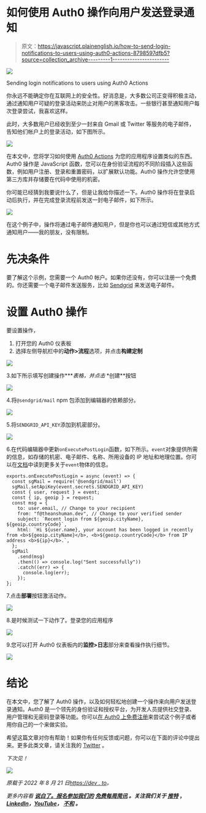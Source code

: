 # 如何使用 Auth0 操作向用户发送登录通知

> 原文：<https://javascript.plainenglish.io/how-to-send-login-notifications-to-users-using-auth0-actions-8798597dfb5?source=collection_archive---------1----------------------->

![](img/b6fc742be325ac35b30ec7b0ba2df2df.png)

Sending login notifications to users using Auth0 Actions

你永远不能确定你在互联网上的安全性。好消息是，大多数公司正变得积极主动，通过通知用户可疑的登录活动来防止对用户的黑客攻击。一些银行甚至通知用户每次登录尝试，我喜欢这样。

此时，大多数用户已经收到至少一封来自 Gmail 或 Twitter 等服务的电子邮件，告知他们帐户上的登录活动，如下图所示。

![](img/d302b00e991580682806fb6122a6c924.png)

在本文中，您将学习如何使用 [Auth0 Actions](https://auth0.com/blog/introducing-auth0-actions/) 为您的应用程序设置类似的东西。Auth0 操作是 JavaScript 函数，您可以在身份验证流程的不同阶段插入这些函数，例如用户注册、登录和重置密码，以扩展默认功能。Auth0 操作允许您使用第三方库并存储要在代码中使用的机密。

你可能已经猜到我要说什么了，但是让我给你描述一下。Auth0 操作将在登录启动后执行，并在完成登录流程前发送一封电子邮件，如下所示。

![](img/e723cba46f540b7b4f2a69326315b5e3.png)

在这个例子中，操作将通过电子邮件通知用户，但是你也可以通过短信或其他方式通知用户——我的朋友，没有限制。

# 先决条件

要了解这个示例，您需要一个 Auth0 帐户。如果你还没有，你可以注册一个免费的。你还需要一个电子邮件发送服务，比如 [Sendgrid](https://sendgrid.com/) 来发送电子邮件。

# 设置 Auth0 操作

要设置操作，

1.  打开您的 Auth0 仪表板
2.  选择左侧导航栏中的**动作>流程**选项，并点击**构建定制**

![](img/8ecfbbc97dff6a5960f3cdccb1a5dfce.png)

3.如下所示填写创建操作****表格，并点击* *创建**按钮

![](img/b2f5f5db6625a97f9625d58a41d6073b.png)

4.将`@sendgrid/mail` npm 包添加到编辑器的依赖部分。

![](img/e16f5eace8f0d164e47d793c56ac75c7.png)

5.将`SENDGRID_API_KEY`添加到机密部分。

![](img/8f6ae1b9ca19d13c65959044088bd078.png)

6.在代码编辑器中更新`onExecutePostLogin`函数，如下所示。`event`对象提供所需的信息，如存储的机密、电子邮件、名称、所用设备的 IP 地址和地理位置。你可以在[文档](https://auth0.com/docs/customize/actions/flows-and-triggers/login-flow/event-object)中读到更多关于`event`物体的信息。

```
exports.onExecutePostLogin = async (event) => {
  const sgMail = require('@sendgrid/mail')
  sgMail.setApiKey(event.secrets.SENDGRID_API_KEY)
  const { user, request } = event;
  const { ip, geoip } = request;
  const msg = {
    to: user.email, // Change to your recipient
    from: "f@theanshuman.dev", // Change to your verified sender
    subject: `Recent login from ${geoip.cityName}, ${geoip.countryCode}`,
    html: `Hi ${user.name}, your account has been logged in recently from <b>${geoip.cityName}</b>, <b>${geoip.countryCode}</b> from IP address <b>${ip}</b>.`,
  };
  sgMail
    .send(msg)
    .then(() => console.log("Sent successfully"))
    .catch((err) => {
      console.log(err);
    });
};
```

7.点击**部署**按钮激活动作。

![](img/34d30a8d1a009445fc9adae7792ceb48.png)

8.是时候测试一下动作了。登录您的应用程序

![](img/88ddbdfeff97891f5edb8d8c54527d38.png)

9.您可以打开 Auth0 仪表板内的**监控>日志**部分来查看操作执行细节。

![](img/791f96066ee17f1c6196246da4fcf9b4.png)

# 结论

在本文中，您了解了 Auth0 操作，以及如何轻松地创建一个操作来向用户发送登录通知。Auth0 是一个领先的身份验证和授权平台，为开发人员提供社交登录、用户管理和无密码登录等功能。你可以[在 Auth0 上免费注册](https://a0.to/signup-for-auth0)来尝试这个例子或者用你自己的一个来做实验。

希望这篇文章对你有帮助！如果你有任何反馈或问题，你可以在下面的评论中提出来。更多此类文章，请关注我的 [Twitter](https://twitter.com/sun_anshuman) 。

*下次见！*

![](img/340b9989138fc742ea3c95ff3154efae.png)

*原载于 2022 年 8 月 21 日*[*https://dev . to*](https://dev.to/anshuman_bhardwaj/sending-login-notifications-to-users-using-auth0-actions-153e)*。*

*更多内容看* [***说白了。报名参加我们的***](https://plainenglish.io/) **[***免费每周简讯***](http://newsletter.plainenglish.io/) *。关注我们关于* [***推特***](https://twitter.com/inPlainEngHQ) ，[***LinkedIn***](https://www.linkedin.com/company/inplainenglish/)*，*[***YouTube***](https://www.youtube.com/channel/UCtipWUghju290NWcn8jhyAw)*，* [***不和***](https://discord.gg/GtDtUAvyhW) *。***